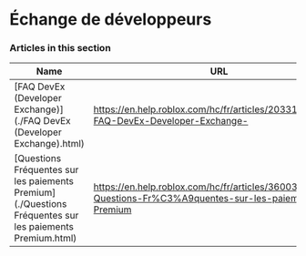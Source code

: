 # Échange de développeurs  
### Articles in this section
Name|URL
-|-
[FAQ DevEx (Developer Exchange)](./FAQ DevEx (Developer Exchange).html) |https://en.help.roblox.com/hc/fr/articles/203314100-FAQ-DevEx-Developer-Exchange-
[Questions Fréquentes sur les paiements Premium](./Questions Fréquentes sur les paiements Premium.html) |https://en.help.roblox.com/hc/fr/articles/360039178532-Questions-Fr%C3%A9quentes-sur-les-paiements-Premium